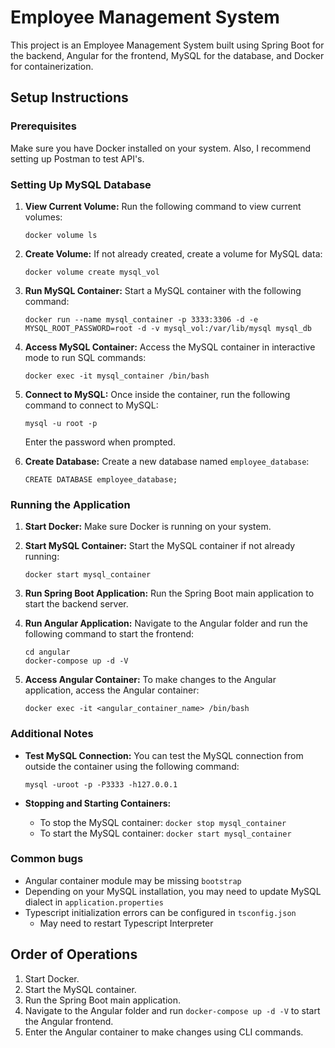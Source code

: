 # Employee Management System

This project is an Employee Management System built using Spring Boot for the backend, Angular for the frontend, MySQL for the database, and Docker for containerization.

## Setup Instructions

### Prerequisites

Make sure you have Docker installed on your system. Also, I recommend setting up Postman to test API's.

### Setting Up MySQL Database

1. **View Current Volume:** Run the following command to view current volumes:
    ```
    docker volume ls
    ```

2. **Create Volume:** If not already created, create a volume for MySQL data:
    ```
    docker volume create mysql_vol
    ```

3. **Run MySQL Container:** Start a MySQL container with the following command:
    ```
    docker run --name mysql_container -p 3333:3306 -d -e MYSQL_ROOT_PASSWORD=root -d -v mysql_vol:/var/lib/mysql mysql_db
    ```

4. **Access MySQL Container:** Access the MySQL container in interactive mode to run SQL commands:
    ```
    docker exec -it mysql_container /bin/bash
    ```

5. **Connect to MySQL:** Once inside the container, run the following command to connect to MySQL:
    ```
    mysql -u root -p
    ```
    Enter the password when prompted.

6. **Create Database:** Create a new database named `employee_database`:
    ```
    CREATE DATABASE employee_database;
    ```


### Running the Application

1. **Start Docker:** Make sure Docker is running on your system.

2. **Start MySQL Container:** Start the MySQL container if not already running:
    ```
    docker start mysql_container
    ```

3. **Run Spring Boot Application:** Run the Spring Boot main application to start the backend server.

4. **Run Angular Application:** Navigate to the Angular folder and run the following command to start the frontend:
    ```
    cd angular
    docker-compose up -d -V
    ```

5. **Access Angular Container:** To make changes to the Angular application, access the Angular container:
    ```
    docker exec -it <angular_container_name> /bin/bash
    ```

### Additional Notes

- **Test MySQL Connection:** You can test the MySQL connection from outside the container using the following command:
    ```
    mysql -uroot -p -P3333 -h127.0.0.1
    ```

- **Stopping and Starting Containers:**
  - To stop the MySQL container: `docker stop mysql_container`
  - To start the MySQL container: `docker start mysql_container`


### Common bugs
 - Angular container module may be missing `bootstrap`
 - Depending on your MySQL installation, you may need to update MySQL dialect in `application.properties`
 - Typescript initialization errors can be configured in `tsconfig.json`
   - May need to restart Typescript Interpreter 


## Order of Operations

1. Start Docker.
2. Start the MySQL container.
3. Run the Spring Boot main application.
4. Navigate to the Angular folder and run `docker-compose up -d -V` to start the Angular frontend.
5. Enter the Angular container to make changes using CLI commands.
